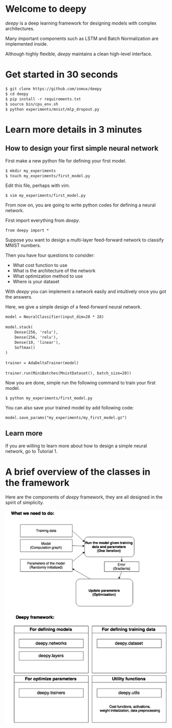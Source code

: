 # Welcome to deepy

*deepy* is a deep learning framework for designing models with complex architectures.

Many important components such as LSTM and Batch Normalization are implemented inside.

Although highly flexible, *deepy* maintains a clean high-level interface.

# Get started in 30 seconds

```
$ git clone https://github.com/zomux/deepy
$ cd deepy
$ pip install -r requirements.txt
$ source bin/cpu_env.sh
$ python experiments/mnist/mlp_dropout.py
```

# Learn more details in 3 minutes

## How to design your first simple neural network

First make a new python file for defining your first model.

```
$ mkdir my_experiments
$ touch my_experiments/first_model.py
```

Edit this file, perhaps with vim.
```
$ vim my_experiments/first_model.py
```

From now on, you are going to write python codes for defining a neural network.

First import everything from *deepy*.

```
from deepy import *
```

Suppose you want to design a multi-layer feed-forward network to classify MNIST numbers.

Then you have four questions to consider:

- What cost function to use
- What is the architecture of the network
- What optimization method to use
- Where is your dataset

With *deepy* you can implement a network easily and intuitively once you got the answers.

Here, we give a simple design of a feed-forward neural network.

```
model = NeuralClassifier(input_dim=28 * 28)

model.stack(
    Dense(256, 'relu'),
    Dense(256, 'relu'),
    Dense(10, 'linear'),
    Softmax()
)

trainer = AdaDeltaTrainer(model)

trainer.run(MiniBatches(MnistDataset(), batch_size=20))
```

Now you are done, simple run the following command to train your first model.

```
$ python my_experiments/first_model.py
```

You can also save your trained model by add following code:

```
model.save_params("my_experiments/my_first_model.gz")
```

## Learn more

If you are willing to learn more about how to design a simple neural network, go to Tutorial 1.

# A brief overview of the classes in the framework

Here are the components of *deepy* framework, they are all designed in the spirit of simplicity.

![Overview of deepy](static/deepy.png)

